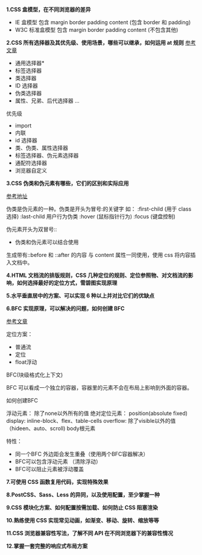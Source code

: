 **1.CSS 盒模型，在不同浏览器的差异**

-   IE 盒模型
    包含 margin border padding content (包含 border 和 padding)
-   W3C 标准盒模型
    包含 margin border padding content (不包含其他)

**2.CSS 所有选择器及其优先级、使用场景，哪些可以继承，如何运用 at 规则**
[参考文章](https://www.jianshu.com/p/cd89de075079)

-   通用选择器\*
-   标签选择器
-   类选择器
-   ID 选择器
-   伪类选择器
-   属性、兄弟、后代选择器
    ...

优先级

-   import
-   内联
-   id 选择器
-   类、伪类、属性选择器
-   标签选择器、伪元素选择器
-   通配符选择器
-   浏览器自定义

**3.CSS 伪类和伪元素有哪些，它们的区别和实际应用**

[参考地址](https://developer.mozilla.org/zh-CN/docs/Learn/CSS/Building_blocks/Selectors/Pseudo-classes_and_pseudo-elements#%E7%94%9F%E6%88%90%E5%B8%A6%E6%9C%89before%E5%92%8Cafter%E7%9A%84%E5%86%85%E5%AE%B9)

伪类是伪元素的一种。伪类是开头为冒号:的关键字
如： :first-child (用于 class 选择)
:last-child
用户行为伪类
:hover (鼠标指针行为)
:focus (键盘控制)

伪元素开头为双冒号::

-   伪类和伪元素可以结合使用

生成带有::before 和 ::after 的内容 与 content 属性一同使用，使用 css 将内容插入文档中。

**4.HTML 文档流的排版规则，CSS 几种定位的规则、定位参照物、对文档流的影响，如何选择最好的定位方式，雪碧图实现原理**

**5.水平垂直居中的方案、可以实现 6 种以上并对比它们的优缺点**

**6.BFC 实现原理，可以解决的问题，如何创建 BFC**

[参考文章](https://zhuanlan.zhihu.com/p/25321647)

定位方案：
- 普通流
- 定位
- float浮动

BFC(块级格式化上下文)

BFC 可以看成一个独立的容器，容器里的元素不会在布局上影响到外面的容器。

如何创建BFC

浮动元素： 除了none以外所有的值
绝对定位元素： position(absolute fixed)
display: inline-block、flex、table-cells
overflow: 除了visible以外的值（hideen、auto、scroll)
body根元素

特性：
- 同一个BFC 外边距会发生重叠（使用两个BFC容器解决）
- BFC可以包含浮动元素 （清除浮动）
- BFC可以阻止元素被浮动覆盖



**7.可使用 CSS 函数复用代码，实现特殊效果**

**8.PostCSS、Sass、Less 的异同，以及使用配置，至少掌握一种**

**9.CSS 模块化方案、如何配置按需加载、如何防止 CSS 阻塞渲染**

**10.熟练使用 CSS 实现常见动画，如渐变、移动、旋转、缩放等等**

**11.CSS 浏览器兼容性写法，了解不同 API 在不同浏览器下的兼容性情况**

**12.掌握一套完整的响应式布局方案**
